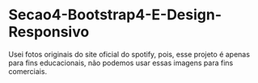 # Secao4-Bootstrap4-E-Design-Responsivo
Usei fotos originais do site oficial do spotify, pois, esse projeto é apenas para fins educacionais, não podemos usar essas imagens para fins comerciais.